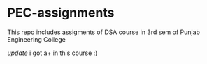 # PEC-assignments

This repo includes assigments of DSA course in 3rd sem of Punjab Engineering College 


*update* i got a+ in this course :)
